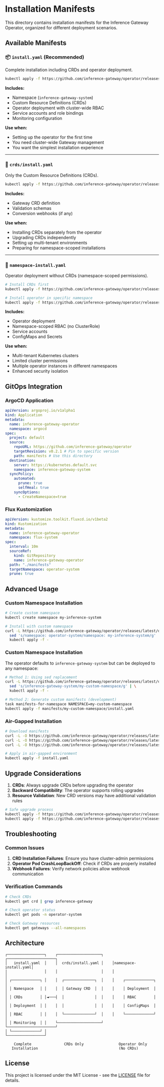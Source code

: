 # Installation Manifests

This directory contains installation manifests for the Inference Gateway Operator, organized for different deployment scenarios.

## Available Manifests

### 📦 `install.yaml` (Recommended)

Complete installation including CRDs and operator deployment.

```bash
kubectl apply -f https://github.com/inference-gateway/operator/releases/latest/download/install.yaml
```

**Includes:**

- Namespace (`inference-gateway-system`)
- Custom Resource Definitions (CRDs)
- Operator deployment with cluster-wide RBAC
- Service accounts and role bindings
- Monitoring configuration

**Use when:**

- Setting up the operator for the first time
- You need cluster-wide Gateway management
- You want the simplest installation experience

---

### 🔧 `crds/install.yaml`

Only the Custom Resource Definitions (CRDs).

```bash
kubectl apply -f https://github.com/inference-gateway/operator/releases/latest/download/crds.yaml
```

**Includes:**

- Gateway CRD definition
- Validation schemas
- Conversion webhooks (if any)

**Use when:**

- Installing CRDs separately from the operator
- Upgrading CRDs independently
- Setting up multi-tenant environments
- Preparing for namespace-scoped installations

---

### 🏢 `namespace-install.yaml`

Operator deployment without CRDs (namespace-scoped permissions).

```bash
# Install CRDs first
kubectl apply -f https://github.com/inference-gateway/operator/releases/latest/download/crds.yaml

# Install operator in specific namespace
kubectl apply -f https://github.com/inference-gateway/operator/releases/latest/download/namespace-install.yaml -n my-namespace
```

**Includes:**

- Operator deployment
- Namespace-scoped RBAC (no ClusterRole)
- Service accounts
- ConfigMaps and Secrets

**Use when:**

- Multi-tenant Kubernetes clusters
- Limited cluster permissions
- Multiple operator instances in different namespaces
- Enhanced security isolation

## GitOps Integration

### ArgoCD Application

```yaml
apiVersion: argoproj.io/v1alpha1
kind: Application
metadata:
  name: inference-gateway-operator
  namespace: argocd
spec:
  project: default
  source:
    repoURL: https://github.com/inference-gateway/operator
    targetRevision: v0.2.1 # Pin to specific version
    path: manifests # Use this directory
  destination:
    server: https://kubernetes.default.svc
    namespace: inference-gateway-system
  syncPolicy:
    automated:
      prune: true
      selfHeal: true
    syncOptions:
      - CreateNamespace=true
```

### Flux Kustomization

```yaml
apiVersion: kustomize.toolkit.fluxcd.io/v1beta2
kind: Kustomization
metadata:
  name: inference-gateway-operator
  namespace: flux-system
spec:
  interval: 10m
  sourceRef:
    kind: GitRepository
    name: inference-gateway-operator
  path: "./manifests"
  targetNamespace: operator-system
  prune: true
```

## Advanced Usage

### Custom Namespace Installation

```bash
# Create custom namespace
kubectl create namespace my-inference-system

# Install with custom namespace
curl -L https://github.com/inference-gateway/operator/releases/latest/download/install.yaml | \
  sed 's/namespace: operator-system/namespace: my-inference-system/g' | \
  kubectl apply -f -
```

### Custom Namespace Installation

The operator defaults to `inference-gateway-system` but can be deployed to any namespace:

```bash
# Method 1: Using sed replacement
curl -L https://github.com/inference-gateway/operator/releases/latest/download/install.yaml | \
  sed 's/inference-gateway-system/my-custom-namespace/g' | \
  kubectl apply -f -

# Method 2: Generate custom manifests (development)
task manifests-for-namespace NAMESPACE=my-custom-namespace
kubectl apply -f manifests/my-custom-namespace/install.yaml
```

### Air-Gapped Installation

```bash
# Download manifests
curl -L -O https://github.com/inference-gateway/operator/releases/latest/download/install.yaml
curl -L -O https://github.com/inference-gateway/operator/releases/latest/download/crds.yaml
curl -L -O https://github.com/inference-gateway/operator/releases/latest/download/namespace-install.yaml

# Apply in air-gapped environment
kubectl apply -f install.yaml
```

## Upgrade Considerations

1. **CRDs**: Always upgrade CRDs before upgrading the operator
2. **Backward Compatibility**: The operator supports rolling upgrades
3. **Resource Validation**: New CRD versions may have additional validation rules

```bash
# Safe upgrade process
kubectl apply -f https://github.com/inference-gateway/operator/releases/download/v0.3.0/crds.yaml
kubectl apply -f https://github.com/inference-gateway/operator/releases/download/v0.3.0/install.yaml
```

## Troubleshooting

### Common Issues

1. **CRD Installation Failures**: Ensure you have cluster-admin permissions
2. **Operator Pod CrashLoopBackOff**: Check if CRDs are properly installed
3. **Webhook Failures**: Verify network policies allow webhook communication

### Verification Commands

```bash
# Check CRDs
kubectl get crd | grep inference-gateway

# Check operator status
kubectl get pods -n operator-system

# Check Gateway resources
kubectl get gateways --all-namespaces
```

## Architecture

```
┌─────────────────┐    ┌────────────────────┐    ┌──────────────────────┐
│   install.yaml  │    │  crds/install.yaml │    │namespace-install.yaml│
│                 │    │                    │    │                      │
│ ┌─────────────┐ │    │  ┌──────────────┐  │    │    ┌─────────────┐   │
│ │ Namespace   │ │    │  │ Gateway CRD  │  │    │    │ Deployment  │   │
│ │ CRDs        │ │◄───┤  │              │  │    │    │ RBAC        │   │
│ │ Deployment  │ │    │  │              │  │    │    │ ConfigMaps  │   │
│ │ RBAC        │ │    │  └──────────────┘  │    │    └─────────────┘   │
│ │ Monitoring  │ │    └────────────────────┘    └──────────────────────┘
│ └─────────────┘ │
└─────────────────┘

    Complete               CRDs Only                Operator Only
   Installation                                     (No CRDs)
```

## License

This project is licensed under the MIT License - see the [LICENSE](../LICENSE) file for details.
